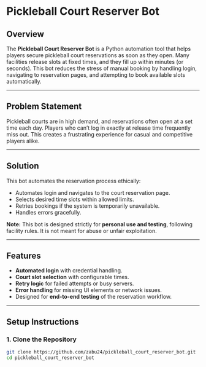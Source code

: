 # Pickleball Court Reserver Bot

## Overview
The **Pickleball Court Reserver Bot** is a Python automation tool that helps players secure pickleball court reservations as soon as they open. Many facilities release slots at fixed times, and they fill up within minutes (or seconds). This bot reduces the stress of manual booking by handling login, navigating to reservation pages, and attempting to book available slots automatically.

---

## Problem Statement
Pickleball courts are in high demand, and reservations often open at a set time each day. Players who can’t log in exactly at release time frequently miss out. This creates a frustrating experience for casual and competitive players alike.  

---

## Solution
This bot automates the reservation process ethically:  

- Automates login and navigates to the court reservation page.  
- Selects desired time slots within allowed limits.  
- Retries bookings if the system is temporarily unavailable.  
- Handles errors gracefully.  

**Note:** This bot is designed strictly for **personal use and testing**, following facility rules. It is not meant for abuse or unfair exploitation.

---

## Features
- **Automated login** with credential handling.  
- **Court slot selection** with configurable times.  
- **Retry logic** for failed attempts or busy servers.  
- **Error handling** for missing UI elements or network issues.  
- Designed for **end-to-end testing** of the reservation workflow.  

---

## Setup Instructions

### 1. Clone the Repository
```bash
git clone https://github.com/zabu24/pickleball_court_reserver_bot.git
cd pickleball_court_reserver_bot
